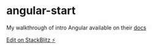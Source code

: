 # angular-start

My walkthrough of intro Angular available on their [docs](https://angular.io/start)

[Edit on StackBlitz ⚡️](https://stackblitz.com/edit/angular-w2marf)
